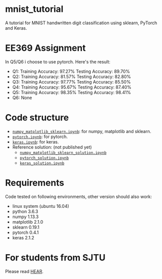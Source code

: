 # mnist_tutorial
A tutorial for MNIST handwritten digit classification using sklearn, PyTorch and Keras.

# EE369 Assignment
In Q5/Q6 i choose to use pytorch. Here's the result:
* Q1: Training Accuracy: 97.27%   Testing Accuracy: 89.70%
* Q2: Training Accuracy: 81.57%   Testing Accuracy: 82.80%
* Q3: Training Accuracy: 97.77%   Testing Accuracy: 85.50%
* Q4: Training Accuracy: 95.67%   Testing Accuracy: 87.40%
* Q5: Training Accuracy: 98.35%   Testing Accuracy: 98.41%
* Q6: None

# Code structure
* [`numpy_matplotlib_sklearn.ipynb`](numpy_matplotlib_sklearn.ipynb): for numpy, matplotlib and sklearn.
* [`pytorch.ipynb`](pytorch.ipynb): for pytorch.
* [`keras.ipynb`](keras.ipynb): for keras.
* Reference solution: (not published yet)
    * [`numpy_matplotlib_sklearn_solution.ipynb`](numpy_matplotlib_sklearn_solution.ipynb)
    * [`pytorch_solution.ipynb`](pytorch_solution.ipynb)
    * [`keras_solution.ipynb`](keras_solution.ipynb)

# Requirements
Code tested on following environments, other version should also work:
* linux system (ubuntu 16.04) 
* python 3.6.3
* numpy 1.13.3
* matplotlib 2.1.0
* sklearn 0.19.1
* pytorch 0.4.1
* keras 2.1.2

# For students from SJTU
Please read [HEAR](EE369.md).
